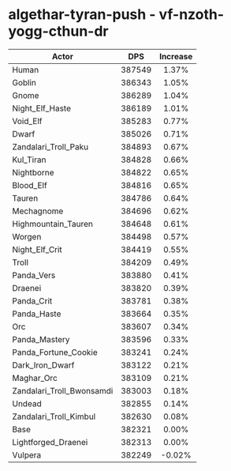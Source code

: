 # algethar-tyran-push - vf-nzoth-yogg-cthun-dr
| Actor | DPS | Increase |
|---|:---:|:---:|
|Human|387549|1.37%|
|Goblin|386343|1.05%|
|Gnome|386289|1.04%|
|Night_Elf_Haste|386189|1.01%|
|Void_Elf|385283|0.77%|
|Dwarf|385026|0.71%|
|Zandalari_Troll_Paku|384893|0.67%|
|Kul_Tiran|384828|0.66%|
|Nightborne|384822|0.65%|
|Blood_Elf|384816|0.65%|
|Tauren|384786|0.64%|
|Mechagnome|384696|0.62%|
|Highmountain_Tauren|384648|0.61%|
|Worgen|384498|0.57%|
|Night_Elf_Crit|384419|0.55%|
|Troll|384209|0.49%|
|Panda_Vers|383880|0.41%|
|Draenei|383820|0.39%|
|Panda_Crit|383781|0.38%|
|Panda_Haste|383664|0.35%|
|Orc|383607|0.34%|
|Panda_Mastery|383596|0.33%|
|Panda_Fortune_Cookie|383241|0.24%|
|Dark_Iron_Dwarf|383122|0.21%|
|Maghar_Orc|383109|0.21%|
|Zandalari_Troll_Bwonsamdi|383003|0.18%|
|Undead|382855|0.14%|
|Zandalari_Troll_Kimbul|382630|0.08%|
|Base|382321|0.00%|
|Lightforged_Draenei|382313|0.00%|
|Vulpera|382249|-0.02%|

